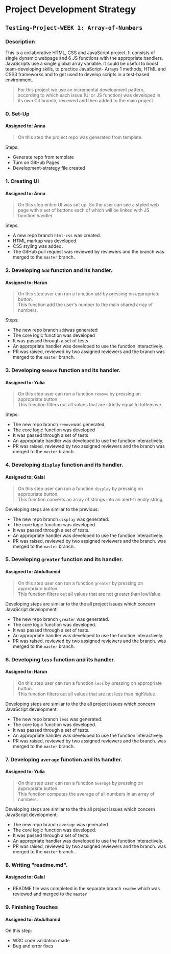 # Project Development Strategy

## `Testing-Project-WEEK 1: Array-of-Numbers`

### Description

This is a collaborative HTML, CSS and JavaScript project. It consists of single dynamic webpage and 6 JS functions with the appropriate handlers. JavaScripts use a single global array variable.
It could be useful to boost team-developing skills, to practice JavaScript- Arrays 1 methods, HTML and CSS3 frameworks and to get used to develop scripts in a test-based environment.

> For this project we use an incremental development pattern, according to which each issue (UI or JS function) was developed in its own Git branch, reviewed and then added to the main project.

### 0. Set-Up

#### Assigned to: Anna

> On this step the project repo was generated from template.

Steps:

- Generate repo from template
- Turn on GitHub Pages
- Development-strategy file created

### 1. Creating UI

#### Assigned to: Anna

> On this step entire UI was set up. So the user can see a styled web page with a set of buttons each of which will be linked with JS function handler.

Steps:

- A new repo branch `html-css` was created.
- HTML markup was developed.
- CSS styling was added.
- The GitHub pull request was reviewed by reviewers and the branch was merged to the `master` branch.

### 2. Developing `Add` function and its handler.

#### Assigned to: Harun

> On this step user can run a function `add` by pressing on appropriate button.  
> This function add the user's number to the main shared array of numbers.

Steps:

- The new repo branch `add`was generated
- The core logic function was developed
- It was passed through a set of tests
- An appropriate handler was developed to use the function interactively.
- PR was raised, reviewed by two assigned reviewers and the branch
  was merged to the `master` branch.

### 3. Developing `Remove` function and its handler.

#### Assigned to: Yulia

> On this step user can run a function `remove` by pressing on appropriate button.  
> This function filters out all values that are strictly equal to toRemove.

Steps:

- The new repo branch `remove`was generated.
- The core logic function was developed
- It was passed through a set of tests
- An appropriate handler was developed to use the function interactively.
- PR was raised, reviewed by two assigned reviewers and the branch
  was merged to the `master` branch.

### 4. Developing `display` function and its handler.

#### Assigned to: Galal

> On this step user can run a function `display` by pressing on appropriate button.  
> This function converts an array of strings into an alert-friendly string.

Developing steps are similar to the previous:

- The new repo branch `display` was generated.
- The core logic function was developed.
- It was passed through a set of tests.
- An appropriate handler was developed to use the function interactively.
- PR was raised, reviewed by two assigned reviewers and the branch.
  was merged to the `master` branch.

### 5. Developing `greater` function and its handler.

#### Assigned to: Abdulhamid

> On this step user can run a function `greater` by pressing on appropriate button.  
> This function filters out all values that are not greater than lowValue.

Developing steps are similar to the the all project issues which concern JavaScript development:

- The new repo branch `greater` was generated.
- The core logic function was developed.
- It was passed through a set of tests.
- An appropriate handler was developed to use the function interactively.
- PR was raised, reviewed by two assigned reviewers and the branch.
  was merged to the `master` branch.

### 6. Developing `less` function and its handler.

#### Assigned to: Harun

> On this step user can run a function `less` by pressing on appropriate button.  
> This function filters out all values that are not less than highValue.

Developing steps are similar to the the all project issues which concern JavaScript development:

- The new repo branch `less` was generated.
- The core logic function was developed.
- It was passed through a set of tests.
- An appropriate handler was developed to use the function interactively.
- PR was raised, reviewed by two assigned reviewers and the branch.
  was merged to the `master` branch.  

### 7. Developing `average` function and its handler.

#### Assigned to: Yulia

> On this step user can run a function `average` by pressing on appropriate button.  
> This function computes the average of all numbers in an array of numbers.

Developing steps are similar to the the all project issues which concern JavaScript development:

- The new repo branch `average` was generated.
- The core logic function was developed.
- It was passed through a set of tests.
- An appropriate handler was developed to use the function interactively.
- PR was raised, reviewed by two assigned reviewers and the branch.
  was merged to the `master` branch.    

### 8. Writing "readme.md".

#### Assigned to: Galal

- README file was completed in the separate branch `readme` which was reviewed and merged to the `master`

### 9. Finishing Touches

#### Assigned to: Abdulhamid

On this step:

- W3C code validation made
- Bug and error fixes